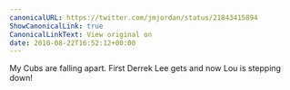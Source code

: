 ```yaml
---
canonicalURL: https://twitter.com/jmjordan/status/21843415894
ShowCanonicalLink: true
CanonicalLinkText: View original on
date: 2010-08-22T16:52:12+00:00
---
```

My Cubs are falling apart. First Derrek Lee gets and now Lou is stepping down!